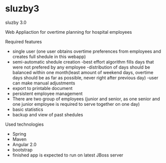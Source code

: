# sluzby3
sluzby 3.0

Web Appliaction for overtime planning for hospital employees

Required features
- single user (one user obtains overtime preferences from employees and creates full shedule in this webapp)
- semi-automatic shedule creation
  -best effort algorithm fills days that were not prefered by any employee
  -distribution of days should be balanced within one month(least amount of weekend days, overtime days should be as far as possible, never right after previous day)
  -user can make manual adjustments
- export to printable document
- persistent employee management
- There are two group of employees (junior and senior, as one senior and one junior employee is required to serve together on one day)
- basic statistics
- backup and view of past shedules


Used technologies
- Spring
- Maven
- Angular 2.0
- bootstrap
- finished app is expected to run on latest JBoss server
